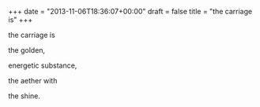 +++
date = "2013-11-06T18:36:07+00:00"
draft = false
title = "the carriage is"
+++
<p>the carriage is</p>
<p>the golden,</p>
<p>energetic substance,</p>
<p>the aether with</p>
<p>the shine.</p>
